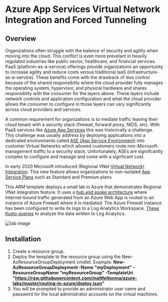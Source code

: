 # Azure App Services Virtual Network Integration and Forced Tunneling

## Overview
Organizations often struggle with the balance of security and agility when moving into the cloud.  This conflict is even more prevelant in heavily regulated industries like public sector, healthcare, and financial services.  PaaS (platform-as-a-service) offerings provide organizations an opportunity to increase agility and reduce costs versus traditional IaaS (infrastructure-as-a-service).  These benefits come with the drawback of less control because of the shared responsibilty where the cloud provider fully manages the operating system, hypervisor, and physical hardware and shares responsibilty with the consumer for the layers above.  These layers include network controls and application configuration and what the cloud provider allows the consumer to configure in those layers can vary significantly across cloud providers and services.

A common requirement for organizations is to mediate traffic leaving their cloud tenant with a security stack (firewall, forward proxy, NIDS, etc).  With PaaS services like [Azure App Services](https://docs.microsoft.com/en-us/azure/app-service/) this was historically a challenge.  This challenge was usually address by deploying applications into a dedicated environments called [ASE (App Service Environment)](https://docs.microsoft.com/en-us/azure/app-service/environment/intro) into customer Virtual Networks which allowed customers route non-Microsoft-management traffic to a security stack.  Unfortunately, ASEs are signiifcantly complex to configure and manage and come with a signficant cost.  

In early 2020 Microsoft introduced (Regional VNet [Virtual Network) Integration](https://azure.github.io/AppService/2020/02/27/General-Availability-of-VNet-Integration-with-Windows-Web-Apps.html).  This new feature allows organizations to non-isolated [App Service Plans](https://docs.microsoft.com/en-us/azure/app-service/overview-hosting-plans) such as Standard and Premium plans.  

This ARM template deploys a small lab in Azure that demonstrates Regional VNet Integration feature.  It uses a [hub and spoke architecture](https://docs.microsoft.com/en-us/azure/architecture/reference-architectures/hybrid-networking/hub-spoke) where Internet-bound traffic generated from an Azure Web App is routed to an instance of Azure Firewall where it is mediated.  The Azure Firewall instance has been configured to write its logs to a Log Analytics Workspace.  [These Kusto queries](https://docs.microsoft.com/en-us/azure/firewall/log-analytics-samples) to analyze the data written to Log Analytics.

![lab image](https://github.com/mattfeltonma/azure-labs/blob/master/azure-service-force-tunnel/lab_visual.PNG)

## Installation
1.  Create a resource group.
2.  Deploy the template to the resource group using the New-AzResourceGroupDeployment cmdlet.  Example: **New-AzResourceGroupDeployment -Name "myDeployment" -ResourceGroupName "myResourceGroup" -TemplateUri "https://raw.githubusercontent.com/mattfeltonma/azure-labs/master/routing-in-azure/deploy.json"**  
3.  You will be prompted to provide an administrator user name and password for the local administrator accounts on the virtual machines.



